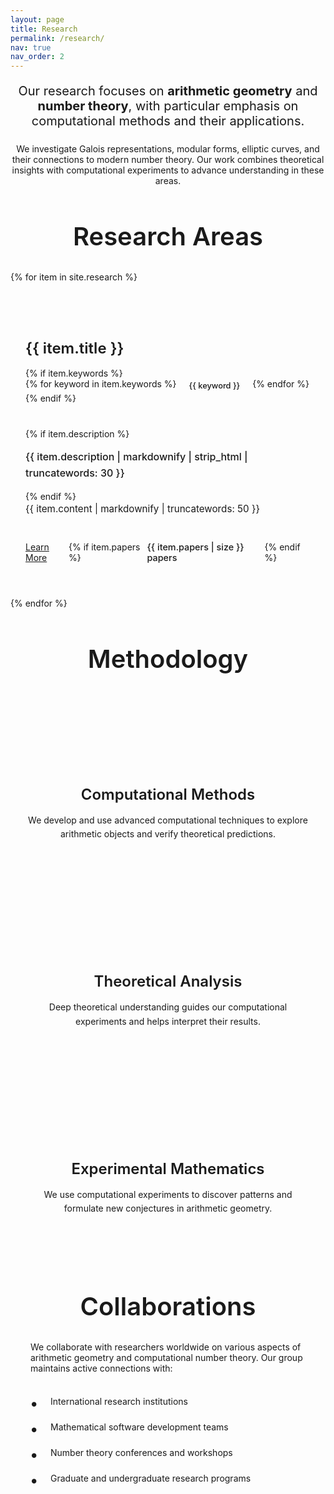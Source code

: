 ```yaml
---
layout: page
title: Research
permalink: /research/
nav: true
nav_order: 2
---
```


<div class="research-intro">
  <p class="lead translatable-content" data-translation-key="research.intro_lead">Our research focuses on <strong>arithmetic geometry</strong> and <strong>number theory</strong>, with particular emphasis on computational methods and their applications.</p>
  <p class="translatable-content" data-translation-key="research.intro_description">We investigate Galois representations, modular forms, elliptic curves, and their connections to modern number theory. Our work combines theoretical insights with computational experiments to advance understanding in these areas.</p>
</div>

<div class="research-areas mt-5">
  <h2 class="research-section-title translatable-content" data-translation-key="research.areas_title">Research Areas</h2>
  <div class="research-grid">
    {% for item in site.research %}
      <div class="research-card">
        <div class="research-card-header">
          <h3 class="research-card-title">{{ item.title }}</h3>
          {% if item.keywords %}
            <div class="research-card-keywords">
              {% for keyword in item.keywords %}
                <span class="keyword-tag">{{ keyword }}</span>
              {% endfor %}
            </div>
          {% endif %}
        </div>
        <div class="research-card-body">
          {% if item.description %}
            <p class="research-card-description">{{ item.description | markdownify | strip_html | truncatewords: 30 }}</p>
          {% endif %}
          <div class="research-card-content">
            {{ item.content | markdownify | truncatewords: 50 }}
          </div>
        </div>
                 <div class="research-card-footer">
           <a href="{{ item.url | relative_url }}" class="btn btn-outline-primary">
             <i class="fas fa-arrow-right me-2" aria-hidden="true"></i><span class="translatable-content" data-translation-key="research.learn_more">Learn More</span>
           </a>
           {% if item.papers %}
             <span class="research-paper-count">
               <i class="fas fa-file-alt me-1" aria-hidden="true"></i>{{ item.papers | size }} <span class="translatable-content" data-translation-key="research.papers_count">papers</span>
             </span>
           {% endif %}
         </div>
      </div>
    {% endfor %}
  </div>
</div>

<div class="research-methods mt-5">
  <h2 class="research-section-title translatable-content" data-translation-key="research.methodology_title">Methodology</h2>
  <div class="methods-grid">
    <div class="method-card">
      <div class="method-icon">
        <i class="fas fa-calculator" aria-hidden="true"></i>
      </div>
      <h3 class="translatable-content" data-translation-key="research.method_computational.title">Computational Methods</h3>
      <p class="translatable-content" data-translation-key="research.method_computational.description">We develop and use advanced computational techniques to explore arithmetic objects and verify theoretical predictions.</p>
    </div>
    <div class="method-card">
      <div class="method-icon">
        <i class="fas fa-brain" aria-hidden="true"></i>
      </div>
      <h3 class="translatable-content" data-translation-key="research.method_theoretical.title">Theoretical Analysis</h3>
      <p class="translatable-content" data-translation-key="research.method_theoretical.description">Deep theoretical understanding guides our computational experiments and helps interpret their results.</p>
    </div>
    <div class="method-card">
      <div class="method-icon">
        <i class="fas fa-flask" aria-hidden="true"></i>
      </div>
      <h3 class="translatable-content" data-translation-key="research.method_experimental.title">Experimental Mathematics</h3>
      <p class="translatable-content" data-translation-key="research.method_experimental.description">We use computational experiments to discover patterns and formulate new conjectures in arithmetic geometry.</p>
    </div>
  </div>
</div>

<div class="research-collaborations mt-5">
  <h2 class="research-section-title translatable-content" data-translation-key="research.collaborations_title">Collaborations</h2>
  <p class="translatable-content" data-translation-key="research.collaborations_description">We collaborate with researchers worldwide on various aspects of arithmetic geometry and computational number theory. Our group maintains active connections with:</p>
  <ul class="collaboration-list">
    <li class="translatable-content" data-translation-key="research.collaboration_1">International research institutions</li>
    <li class="translatable-content" data-translation-key="research.collaboration_2">Mathematical software development teams</li>
    <li class="translatable-content" data-translation-key="research.collaboration_3">Number theory conferences and workshops</li>
    <li class="translatable-content" data-translation-key="research.collaboration_4">Graduate and undergraduate research programs</li>
  </ul>
</div>

<style>
.research-intro {
  text-align: center;
  max-width: 900px;
  margin: 0 auto 3rem;
}

.research-intro .lead {
  font-size: 1.25rem;
  color: var(--text-primary);
  margin-bottom: 1.5rem;
}

.research-section-title {
  font-size: 2.5rem;
  font-weight: 600;
  color: var(--text-primary);
  margin-bottom: 2rem;
  text-align: center;
  position: relative;
}

.research-section-title::after {
  content: '';
  position: absolute;
  bottom: -0.5rem;
  left: 50%;
  transform: translateX(-50%);
  width: 60px;
  height: 3px;
  background: var(--primary);
  border-radius: 2px;
}

.research-grid {
  display: grid;
  grid-template-columns: repeat(auto-fit, minmax(350px, 1fr));
  gap: 2rem;
  margin-top: 2rem;
}

.research-card {
  background: var(--bg-primary);
  border: 1px solid var(--border-color);
  border-radius: var(--radius-lg);
  overflow: hidden;
  transition: all var(--transition-base);
  height: 100%;
  display: flex;
  flex-direction: column;
}

.research-card:hover {
  transform: translateY(-6px);
  box-shadow: var(--shadow-lg);
  border-color: var(--primary);
}

.research-card-header {
  padding: 1.5rem 1.5rem 1rem;
  background: var(--bg-secondary);
  border-bottom: 1px solid var(--border-color);
}

.research-card-title {
  font-size: 1.5rem;
  font-weight: 600;
  color: var(--primary);
  margin-bottom: 1rem;
  line-height: 1.3;
}

.research-card-keywords {
  display: flex;
  flex-wrap: wrap;
  gap: 0.5rem;
}

.keyword-tag {
  background: var(--primary);
  color: var(--white);
  padding: 0.25rem 0.75rem;
  border-radius: var(--radius-full);
  font-size: 0.8rem;
  font-weight: 500;
}

.research-card-body {
  padding: 1.5rem;
  flex-grow: 1;
}

.research-card-description {
  color: var(--text-secondary);
  font-size: 1rem;
  line-height: 1.6;
  margin-bottom: 1rem;
  font-weight: 500;
}

.research-card-content {
  color: var(--text-secondary);
  font-size: 0.95rem;
  line-height: 1.6;
}

.research-card-footer {
  padding: 1rem 1.5rem 1.5rem;
  display: flex;
  justify-content: space-between;
  align-items: center;
  background: var(--bg-secondary);
  border-top: 1px solid var(--border-color);
}

.research-paper-count {
  color: var(--text-muted);
  font-size: 0.9rem;
  font-weight: 500;
}

.methods-grid {
  display: grid;
  grid-template-columns: repeat(auto-fit, minmax(300px, 1fr));
  gap: 2rem;
  margin-top: 2rem;
}

.method-card {
  text-align: center;
  padding: 2rem 1.5rem;
  background: var(--bg-primary);
  border: 1px solid var(--border-color);
  border-radius: var(--radius-lg);
  transition: all var(--transition-base);
}

.method-card:hover {
  transform: translateY(-4px);
  box-shadow: var(--shadow-md);
  border-color: var(--primary);
}

.method-icon {
  width: 80px;
  height: 80px;
  background: var(--primary);
  color: var(--white);
  border-radius: 50%;
  display: flex;
  align-items: center;
  justify-content: center;
  margin: 0 auto 1.5rem;
  font-size: 2rem;
  transition: all var(--transition-base);
}

.method-card:hover .method-icon {
  transform: scale(1.1);
  background: var(--primary-dark);
}

.method-card h3 {
  font-size: 1.5rem;
  font-weight: 600;
  color: var(--text-primary);
  margin-bottom: 1rem;
}

.method-card p {
  color: var(--text-secondary);
  line-height: 1.6;
  margin: 0;
}

.research-collaborations {
  background: var(--bg-secondary);
  padding: 2rem;
  border-radius: var(--radius-lg);
  border: 1px solid var(--border-color);
}

.collaboration-list {
  list-style: none;
  padding: 0;
  margin: 1.5rem 0 0;
}

.collaboration-list li {
  padding: 0.75rem 0;
  color: var(--text-secondary);
  position: relative;
  padding-left: 2rem;
}

.collaboration-list li::before {
  content: '•';
  color: var(--primary);
  font-weight: bold;
  position: absolute;
  left: 0;
  font-size: 1.5rem;
  line-height: 1;
}

/* Responsive adjustments */
@media (max-width: 768px) {
  .research-section-title {
    font-size: 2rem;
  }
  
  .research-grid {
    grid-template-columns: 1fr;
    gap: 1.5rem;
  }
  
  .methods-grid {
    grid-template-columns: 1fr;
    gap: 1.5rem;
  }
  
  .research-card-header,
  .research-card-body,
  .research-card-footer {
    padding: 1rem;
  }
  
  .method-card {
    padding: 1.5rem 1rem;
  }
  
  .method-icon {
    width: 60px;
    height: 60px;
    font-size: 1.5rem;
  }
}

@media (max-width: 480px) {
  .research-intro .lead {
    font-size: 1.1rem;
  }
  
  .research-card-title {
    font-size: 1.25rem;
  }
  
  .method-card h3 {
    font-size: 1.25rem;
  }
  
  .research-collaborations {
    padding: 1.5rem;
  }
}
</style> 